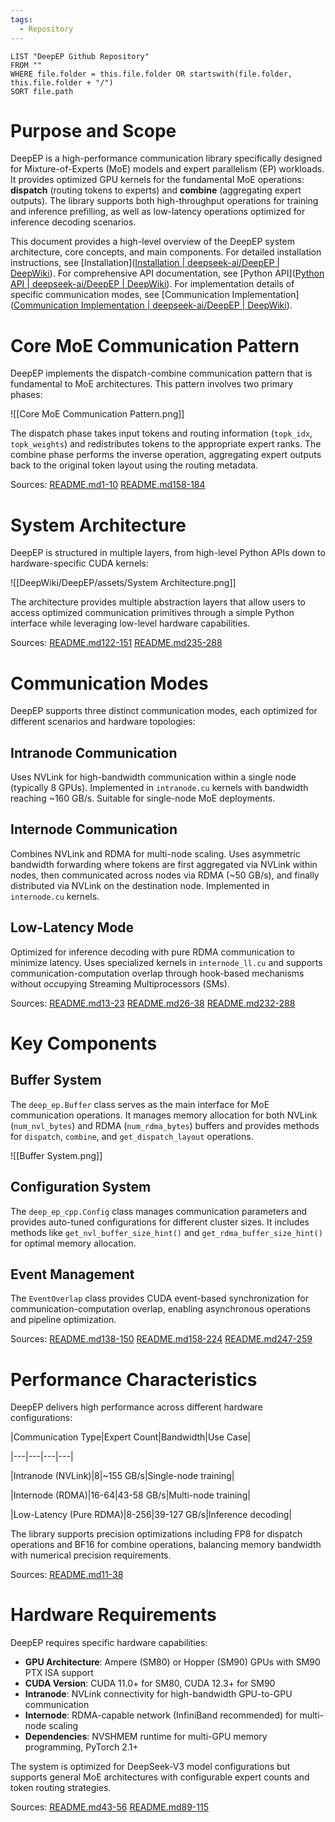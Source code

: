 ```yaml
---
tags:
  - Repository
---
```

```dataview
LIST "DeepEP Github Repository"
FROM ""
WHERE file.folder = this.file.folder OR startswith(file.folder, this.file.folder + "/")
SORT file.path
```

# Purpose and Scope

DeepEP is a high-performance communication library specifically designed for Mixture-of-Experts (MoE) models and expert parallelism (EP) workloads. It provides optimized GPU kernels for the fundamental MoE operations: **dispatch** (routing tokens to experts) and **combine** (aggregating expert outputs). The library supports both high-throughput operations for training and inference prefilling, as well as low-latency operations optimized for inference decoding scenarios.

This document provides a high-level overview of the DeepEP system architecture, core concepts, and main components. For detailed installation instructions, see [Installation]([Installation | deepseek-ai/DeepEP | DeepWiki](https://deepwiki.com/deepseek-ai/DeepEP/2.1-installation)). For comprehensive API documentation, see [Python API]([Python API | deepseek-ai/DeepEP | DeepWiki](https://deepwiki.com/deepseek-ai/DeepEP/4-python-api)). For implementation details of specific communication modes, see [Communication Implementation]([Communication Implementation | deepseek-ai/DeepEP | DeepWiki](https://deepwiki.com/deepseek-ai/DeepEP/5-communication-implementation)).

# Core MoE Communication Pattern

DeepEP implements the dispatch-combine communication pattern that is fundamental to MoE architectures. This pattern involves two primary phases:

![[Core MoE Communication Pattern.png]]

The dispatch phase takes input tokens and routing information (`topk_idx`, `topk_weights`) and redistributes tokens to the appropriate expert ranks. The combine phase performs the inverse operation, aggregating expert outputs back to the original token layout using the routing metadata.

Sources: [README.md1-10]([https://github.com/deepseek-ai/DeepEP/blob/4b67064d/README.md#L1-L10](https://github.com/deepseek-ai/DeepEP/blob/4b67064d/README.md#L1-L10)) [README.md158-184]([https://github.com/deepseek-ai/DeepEP/blob/4b67064d/README.md#L158-L184](https://github.com/deepseek-ai/DeepEP/blob/4b67064d/README.md#L158-L184))

# System Architecture

DeepEP is structured in multiple layers, from high-level Python APIs down to hardware-specific CUDA kernels:

![[DeepWiki/DeepEP/assets/System Architecture.png]]

The architecture provides multiple abstraction layers that allow users to access optimized communication primitives through a simple Python interface while leveraging low-level hardware capabilities.

Sources: [README.md122-151]([https://github.com/deepseek-ai/DeepEP/blob/4b67064d/README.md#L122-L151](https://github.com/deepseek-ai/DeepEP/blob/4b67064d/README.md#L122-L151)) [README.md235-288]([https://github.com/deepseek-ai/DeepEP/blob/4b67064d/README.md#L235-L288](https://github.com/deepseek-ai/DeepEP/blob/4b67064d/README.md#L235-L288))

# Communication Modes

DeepEP supports three distinct communication modes, each optimized for different scenarios and hardware topologies:

## Intranode Communication

Uses NVLink for high-bandwidth communication within a single node (typically 8 GPUs). Implemented in `intranode.cu` kernels with bandwidth reaching ~160 GB/s. Suitable for single-node MoE deployments.

## Internode Communication

Combines NVLink and RDMA for multi-node scaling. Uses asymmetric bandwidth forwarding where tokens are first aggregated via NVLink within nodes, then communicated across nodes via RDMA (~50 GB/s), and finally distributed via NVLink on the destination node. Implemented in `internode.cu` kernels.

## Low-Latency Mode

Optimized for inference decoding with pure RDMA communication to minimize latency. Uses specialized kernels in `internode_ll.cu` and supports communication-computation overlap through hook-based mechanisms without occupying Streaming Multiprocessors (SMs).

Sources: [README.md13-23]([https://github.com/deepseek-ai/DeepEP/blob/4b67064d/README.md#L13-L23](https://github.com/deepseek-ai/DeepEP/blob/4b67064d/README.md#L13-L23)) [README.md26-38]([https://github.com/deepseek-ai/DeepEP/blob/4b67064d/README.md#L26-L38](https://github.com/deepseek-ai/DeepEP/blob/4b67064d/README.md#L26-L38)) [README.md232-288]([https://github.com/deepseek-ai/DeepEP/blob/4b67064d/README.md#L232-L288](https://github.com/deepseek-ai/DeepEP/blob/4b67064d/README.md#L232-L288))

# Key Components

## Buffer System

The `deep_ep.Buffer` class serves as the main interface for MoE communication operations. It manages memory allocation for both NVLink (`num_nvl_bytes`) and RDMA (`num_rdma_bytes`) buffers and provides methods for `dispatch`, `combine`, and `get_dispatch_layout` operations.

![[Buffer System.png]]

## Configuration System

The `deep_ep_cpp.Config` class manages communication parameters and provides auto-tuned configurations for different cluster sizes. It includes methods like `get_nvl_buffer_size_hint()` and `get_rdma_buffer_size_hint()` for optimal memory allocation.

## Event Management

The `EventOverlap` class provides CUDA event-based synchronization for communication-computation overlap, enabling asynchronous operations and pipeline optimization.

Sources: [README.md138-150]([https://github.com/deepseek-ai/DeepEP/blob/4b67064d/README.md#L138-L150](https://github.com/deepseek-ai/DeepEP/blob/4b67064d/README.md#L138-L150)) [README.md158-224]([https://github.com/deepseek-ai/DeepEP/blob/4b67064d/README.md#L158-L224](https://github.com/deepseek-ai/DeepEP/blob/4b67064d/README.md#L158-L224)) [README.md247-259]([https://github.com/deepseek-ai/DeepEP/blob/4b67064d/README.md#L247-L259](https://github.com/deepseek-ai/DeepEP/blob/4b67064d/README.md#L247-L259))

# Performance Characteristics

DeepEP delivers high performance across different hardware configurations:

|Communication Type|Expert Count|Bandwidth|Use Case|

|---|---|---|---|

|Intranode (NVLink)|8|~155 GB/s|Single-node training|

|Internode (RDMA)|16-64|43-58 GB/s|Multi-node training|

|Low-Latency (Pure RDMA)|8-256|39-127 GB/s|Inference decoding|

The library supports precision optimizations including FP8 for dispatch operations and BF16 for combine operations, balancing memory bandwidth with numerical precision requirements.

Sources: [README.md11-38]([https://github.com/deepseek-ai/DeepEP/blob/4b67064d/README.md#L11-L38](https://github.com/deepseek-ai/DeepEP/blob/4b67064d/README.md#L11-L38))

# Hardware Requirements

DeepEP requires specific hardware capabilities:

- **GPU Architecture**: Ampere (SM80) or Hopper (SM90) GPUs with SM90 PTX ISA support
- **CUDA Version**: CUDA 11.0+ for SM80, CUDA 12.3+ for SM90
- **Intranode**: NVLink connectivity for high-bandwidth GPU-to-GPU communication
- **Internode**: RDMA-capable network (InfiniBand recommended) for multi-node scaling
- **Dependencies**: NVSHMEM runtime for multi-GPU memory programming, PyTorch 2.1+

The system is optimized for DeepSeek-V3 model configurations but supports general MoE architectures with configurable expert counts and token routing strategies.

Sources: [README.md43-56]([https://github.com/deepseek-ai/DeepEP/blob/4b67064d/README.md#L43-L56](https://github.com/deepseek-ai/DeepEP/blob/4b67064d/README.md#L43-L56)) [README.md89-115]([https://github.com/deepseek-ai/DeepEP/blob/4b67064d/README.md#L89-L115](https://github.com/deepseek-ai/DeepEP/blob/4b67064d/README.md#L89-L115))
